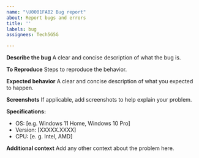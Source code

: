 ```yaml
---
name: "\U0001FAB2 Bug report"
about: Report bugs and errors
title: ''
labels: bug
assignees: Tech5G5G

---
```


**Describe the bug**
A clear and concise description of what the bug is.

**To Reproduce**
Steps to reproduce the behavior.

**Expected behavior**
A clear and concise description of what you expected to happen.

**Screenshots**
If applicable, add screenshots to help explain your problem.

**Specifications:**
 - OS: [e.g. Windows 11 Home, Windows 10 Pro]
 - Version: [XXXXX.XXXX]
 - CPU: [e. g. Intel, AMD]

**Additional context**
Add any other context about the problem here.
